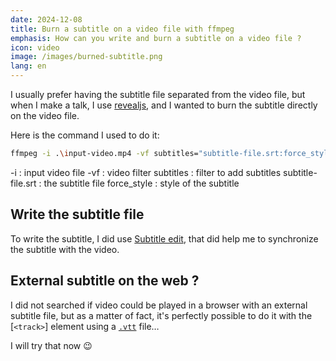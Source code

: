 ```yaml
---
date: 2024-12-08
title: Burn a subtitle on a video file with ffmpeg
emphasis: How can you write and burn a subtitle on a video file ?
icon: video
image: /images/burned-subtitle.png
lang: en
---
```


I usually prefer having the subtitle file separated from the video file, but when I make a talk, I use [revealjs](https://revealjs.com/), and I wanted to burn the subtitle directly on the video file.

Here is the command I used to do it:

```sh
ffmpeg -i .\input-video.mp4 -vf subtitles="subtitle-file.srt:force_style='MarginV=40,Fontsize=18'" output-with-sub.mp4
```

-i : input video file
-vf : video filter
subtitles : filter to add subtitles
subtitle-file.srt : the subtitle file
force_style : style of the subtitle

## Write the subtitle file

To write the subtitle, I did use [Subtitle edit](https://www.nikse.dk/subtitleedit), that did help me to synchronize the subtitle with the video.

## External subtitle on the web ?

I did not searched if video could be played in a browser with an external subtitle file, but as a matter of fact, it's perfectly possible to do it with the [`<track>`] element using a [`.vtt`](https://developer.mozilla.org/en-US/docs/Web/API/WebVTT_API) file…

I will try that now 😉
